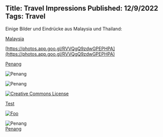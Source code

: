 Title: Travel Impressions
Published: 12/9/2022
Tags: Travel
---
Einige Bilder und Eindrücke aus Malaysia und Thailand:

<a href="https://photos.app.goo.gl/RVVQgQ9zdwGPEPHPA" target="_blank">Malaysia</a>

[https://photos.app.goo.gl/RVVQgQ9zdwGPEPHPA](https://photos.app.goo.gl/RVVQgQ9zdwGPEPHPA)

<a href="https://photos.app.goo.gl/RVVQgQ9zdwGPEPHPA" target="_blank">Penang</a>

![Penang](https://lh3.googleusercontent.com/KToOXPVN_d0-aYE-YYG_NFaGs5AH8UFACKDss4CFILTwT0gyS-uTaEA-RLmyfZBG5QT9I9URssZEvFXDdcZXL7v7sRmZjoG9H7yveOhbkp62bGCGNFJcRGPhQ5zf7HBwavY0ahiKr2gLQsgarQejBIbfKq7NgVWWbmRmREjezaiJA5x99lI0h72UF3uFTCrDKkmPlQz6Jt4OuhX_F6mE0ID0QOJSfPdsQAMKKoqV9oR1vR1zNltreFmaIc-NiqcI1fwHSbLByVr0C5rOksFLPjnYT-cc4Ld08A6Y_yrYCdmgLHlHVSvBMHkAOURBs_ZCgniZG4u3ffLS2Xt_aPnylRINToJr1cwrknQLFly9IJUV0x_P0CUHTw9btVxiKdOLNYojpvOOezGaQzvrt2SGq_b_jXSKVrLz_pSktu7yf6SgAtcf5Il1pylnz8_YNhpleuNfYYYJffa3gP-K2KS2MTxhClef2yxmq0WQqBc_paZowxvmVJeQFaMmbfCGGAqnxIFIsxCg-3GLyzCZvozncZR4aeqiuSVYuGzyf3d4_dGB75vhiKxe1UypZFoApCM6267IaEy3oTQoqyYIZXt4I1F7WRSWPJAXhNGzrq4VkRXMv5qmCVwDs3dsSRum9h60fMLk2HriSROqladJ_djNUIdX9NUZQv7eaJmQRs0fcEPiwP65rKPj-g=s217-p-k-no)

![Penang](https://lh3.googleusercontent.com/9xNJxssq0dfBuNWFrief5fIHCyeeyyZwe0pzGWIbSBSxDl8ZI14c1c9HPKE0ojDgLzypRQeW3L4mQHkymJidaNIsZ2wmuYhoKieeJz7NmLKpt7yUI5pqwVlzIOYmJwwOaRO19Wp5qH82BGiIh42adCIm5uMUSKRev1QM3jDud_cBiFISa8D9B1cYgjsceyOjXJUTykZ77dtuUzJ53ZJ3DUrbHNWXfekHwAC8Opa7NSXcDrTEqCj22w8hhxJ5OybGwn0S6XxExZT_qmDxCdlyBhPTq--57XakekGKYunp25tUaTUyMNKqxUDxx5_L8K8E3rSlxApWUxsShUJEyGtZzBgTd4OmIBhAC4sXR5r_1NnefSTk6rgii8fAapPe9y_zz0LkOb2WcERJPkQa4DT_xQNLhYnyq3wjKjEmvVp-Qj0u6BxtSWqkPCAa0dd37hBL_b7fmdEsawibUuLJuKKCN7hj7cPE9tNHwmkU0agC0jqro6U4JWSq60qjR2YpeDgTa486o8pYdzIj4z5iKRjymXz5Z0Gic9yp9fhMfzLeZjcAk3T9O-mpOajseMjrBgDZ6GNRWfXWRx7oVdtXFabnexvTp2CJnK9MimfUlkwJuZHTuir0tT_HRVQNWMxz59fSEyqUQkJHjfdllXbm19gib_caTvlgIrjNUK4FFCNig5sgGi22TkukgEE=s205-p-k-no)

[![Creative Commons License](http://i.creativecommons.org/l/by-nc-nd/3.0/88x31.png)](http://creativecommons.org/licenses/by-nc-nd/3.0/)

<a href="google.ch" target="_blank">Test</a>

<a href="http://google.com.au/" target="_blank" rel="Penang">![Foo](https://lh3.googleusercontent.com/KToOXPVN_d0-aYE-YYG_NFaGs5AH8UFACKDss4CFILTwT0gyS-uTaEA-RLmyfZBG5QT9I9URssZEvFXDdcZXL7v7sRmZjoG9H7yveOhbkp62bGCGNFJcRGPhQ5zf7HBwavY0ahiKr2gLQsgarQejBIbfKq7NgVWWbmRmREjezaiJA5x99lI0h72UF3uFTCrDKkmPlQz6Jt4OuhX_F6mE0ID0QOJSfPdsQAMKKoqV9oR1vR1zNltreFmaIc-NiqcI1fwHSbLByVr0C5rOksFLPjnYT-cc4Ld08A6Y_yrYCdmgLHlHVSvBMHkAOURBs_ZCgniZG4u3ffLS2Xt_aPnylRINToJr1cwrknQLFly9IJUV0x_P0CUHTw9btVxiKdOLNYojpvOOezGaQzvrt2SGq_b_jXSKVrLz_pSktu7yf6SgAtcf5Il1pylnz8_YNhpleuNfYYYJffa3gP-K2KS2MTxhClef2yxmq0WQqBc_paZowxvmVJeQFaMmbfCGGAqnxIFIsxCg-3GLyzCZvozncZR4aeqiuSVYuGzyf3d4_dGB75vhiKxe1UypZFoApCM6267IaEy3oTQoqyYIZXt4I1F7WRSWPJAXhNGzrq4VkRXMv5qmCVwDs3dsSRum9h60fMLk2HriSROqladJ_djNUIdX9NUZQv7eaJmQRs0fcEPiwP65rKPj-g=s217-p-k-no)</a>


![Penang](https://lh3.googleusercontent.com/KToOXPVN_d0-aYE-YYG_NFaGs5AH8UFACKDss4CFILTwT0gyS-uTaEA-RLmyfZBG5QT9I9URssZEvFXDdcZXL7v7sRmZjoG9H7yveOhbkp62bGCGNFJcRGPhQ5zf7HBwavY0ahiKr2gLQsgarQejBIbfKq7NgVWWbmRmREjezaiJA5x99lI0h72UF3uFTCrDKkmPlQz6Jt4OuhX_F6mE0ID0QOJSfPdsQAMKKoqV9oR1vR1zNltreFmaIc-NiqcI1fwHSbLByVr0C5rOksFLPjnYT-cc4Ld08A6Y_yrYCdmgLHlHVSvBMHkAOURBs_ZCgniZG4u3ffLS2Xt_aPnylRINToJr1cwrknQLFly9IJUV0x_P0CUHTw9btVxiKdOLNYojpvOOezGaQzvrt2SGq_b_jXSKVrLz_pSktu7yf6SgAtcf5Il1pylnz8_YNhpleuNfYYYJffa3gP-K2KS2MTxhClef2yxmq0WQqBc_paZowxvmVJeQFaMmbfCGGAqnxIFIsxCg-3GLyzCZvozncZR4aeqiuSVYuGzyf3d4_dGB75vhiKxe1UypZFoApCM6267IaEy3oTQoqyYIZXt4I1F7WRSWPJAXhNGzrq4VkRXMv5qmCVwDs3dsSRum9h60fMLk2HriSROqladJ_djNUIdX9NUZQv7eaJmQRs0fcEPiwP65rKPj-g=s217-p-k-no)  
<a href="https://photos.app.goo.gl/RVVQgQ9zdwGPEPHPA" target="_blank">Penang</a>


    